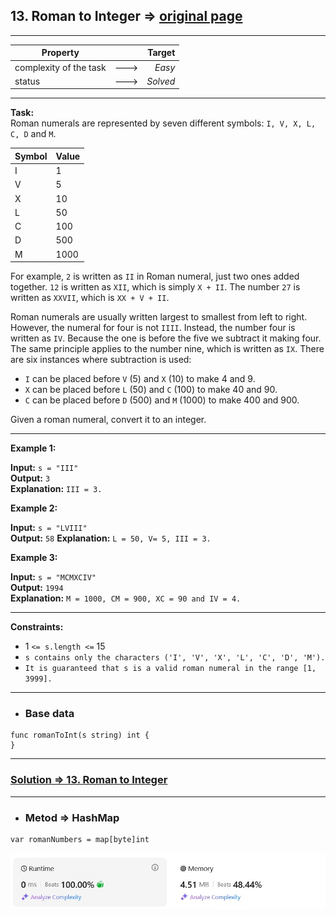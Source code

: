 ## 13. Roman to Integer => [original page](https://leetcode.com/problems/roman-to-integer/description/ "https://leetcode.com/problems/roman-to-integer/description/")

---
| Property               |      |   Target |              
|------------------------|:----:|---------:|
| complexity of the task | ---> |   _Easy_ |
| status                 | ---> | _Solved_ |

---
**Task:**  
Roman numerals are represented by seven different symbols: `I, V, X, L, C, D` and `M`.

| Symbol | Value |              
|--------|-------|
| I      | 1     |
| V      | 5     | 
| X      | 10    |   
| L      | 50    |  
| C      | 100   |  
| D      | 500   |  
| M      | 1000  |  

For example, `2` is written as `II` in Roman numeral, just two ones added together. `12` is written as `XII`, which is simply `X + II`. The number `27` is written as `XXVII`, which is `XX + V + II`.

Roman numerals are usually written largest to smallest from left to right. However, the numeral for four is not `IIII`. Instead, the number four is written as `IV`. Because the one is before the five we subtract it making four. The same principle applies to the number nine, which is written as `IX`. There are six instances where subtraction is used:

   * `I` can be placed before `V` (5) and `X` (10) to make 4 and 9. 
   * `X` can be placed before `L` (50) and `C` (100) to make 40 and 90. 
   * `C` can be placed before `D` (500) and `M` (1000) to make 400 and 900.

Given a roman numeral, convert it to an integer.

---
**Example 1:**

**Input:** `s = "III"`  
**Output:** `3`  
**Explanation:** `III = 3.`  

**Example 2:**

**Input:** `s = "LVIII"`  
**Output:** `58`
**Explanation:** `L = 50, V= 5, III = 3.`  

**Example 3:**

**Input:** `s = "MCMXCIV"`  
**Output:** `1994`  
**Explanation:** `M = 1000, CM = 900, XC = 90 and IV = 4.`

---
**Constraints:**

   * $1$ `<= s.length <=` $15$
   * `s contains only the characters ('I', 'V', 'X', 'L', 'C', 'D', 'M').`
   * `It is guaranteed that s is a valid roman numeral in the range [1, 3999].`

---
* ### Base data

```Golang
func romanToInt(s string) int {
}
```

---
### [Solution => 13. Roman to Integer](https://github.com/Ekvo/Leetcode-problems/blob/main/Leetcode-Problems-List/0013-Roman-to-Integer/leetcodeonethree.go "https://github.com/Ekvo/Leetcode-problems/blob/main/Leetcode-Problems-List/0013-Roman-to-Integer/leetcodeonethree.go")

---
* ### Metod => HashMap
```Golang
var romanNumbers = map[byte]int
```

![submit](https://github.com/Ekvo/Leetcode-problems/blob/main/Leetcode-Problems-Submit-Screenshots/13_Roman_to_Integer.jpg)
 
